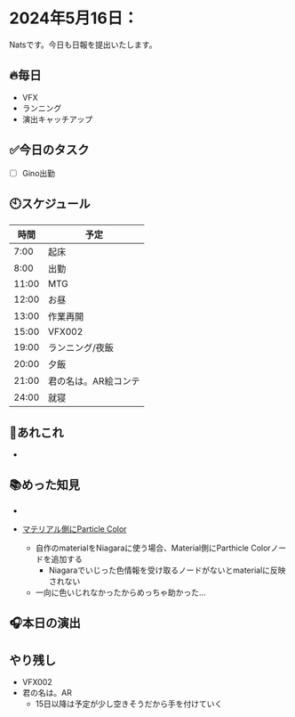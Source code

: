 
# 2024年5月16日：
Natsです。今日も日報を提出いたします。<br>

## 🔥毎日
- VFX 
- ランニング
- 演出キャッチアップ

## ✅今日のタスク
- [ ] Gino出勤

## 🕙スケジュール
| 時間 |  予定 |
|----|----|
|7:00|起床|
|8:00|出勤|
|11:00|MTG|
|12:00|お昼|
|13:00|作業再開|
|15:00|VFX002|
|19:00|ランニング/夜飯|
|20:00|夕飯|
|21:00|君の名は。AR絵コンテ|
|24:00|就寝|


## 📌あれこれ
- 
 
  
## 📚めった知見
- 
     
- [マテリアル側にParticle Color](https://www.ultra-noob.com/blog/2021/72/#google_vignette)
  - 自作のmaterialをNiagaraに使う場合、Material側にParthicle Colorノードを追加する
    - Niagaraでいじった色情報を受け取るノードがないとmaterialに反映されない
  - 一向に色いじれなかったからめっちゃ助かった…
## 🎧本日の演出


## やり残し
- VFX002
- 君の名は。AR
  - 15日以降は予定が少し空きそうだから手を付けていく
